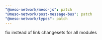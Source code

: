 ```yaml
---
"@meso-network/meso-js": patch
"@meso-network/post-message-bus": patch
"@meso-network/types": patch
---
```


fix instead of link changesets for all modules
